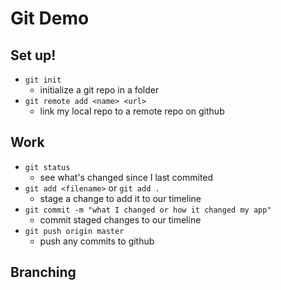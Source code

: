 # Git Demo

##  Set up!
- `git init`
    - initialize a git repo in a folder
- `git remote add <name> <url>`
    - link my local repo to a remote repo on github

## Work
- `git status` 
    - see what's changed since I last commited
- `git add <filename>` or `git add .`
    - stage a change to add it to our timeline
- `git commit -m "what I changed or how it changed my app"`
    - commit staged changes to our timeline
- `git push origin master`
    - push any commits to github

## Branching